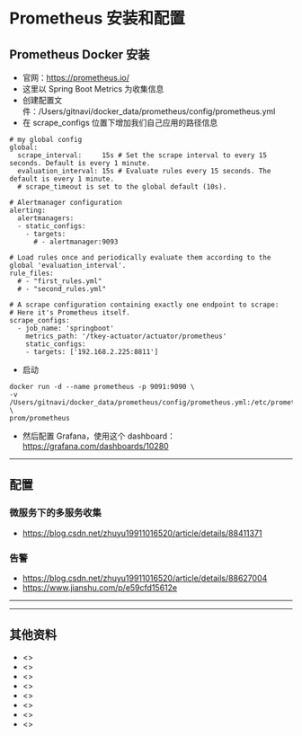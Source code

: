 # Prometheus 安装和配置

## Prometheus Docker 安装

- 官网：<https://prometheus.io/>
- 这里以 Spring Boot Metrics 为收集信息
- 创建配置文件：/Users/gitnavi/docker_data/prometheus/config/prometheus.yml
- 在 scrape_configs 位置下增加我们自己应用的路径信息

```
# my global config
global:
  scrape_interval:     15s # Set the scrape interval to every 15 seconds. Default is every 1 minute.
  evaluation_interval: 15s # Evaluate rules every 15 seconds. The default is every 1 minute.
  # scrape_timeout is set to the global default (10s).

# Alertmanager configuration
alerting:
  alertmanagers:
  - static_configs:
    - targets:
      # - alertmanager:9093

# Load rules once and periodically evaluate them according to the global 'evaluation_interval'.
rule_files:
  # - "first_rules.yml"
  # - "second_rules.yml"

# A scrape configuration containing exactly one endpoint to scrape:
# Here it's Prometheus itself.
scrape_configs:
  - job_name: 'springboot'
    metrics_path: '/tkey-actuator/actuator/prometheus'
    static_configs:
    - targets: ['192.168.2.225:8811']
```

- 启动

```
docker run -d --name prometheus -p 9091:9090 \
-v /Users/gitnavi/docker_data/prometheus/config/prometheus.yml:/etc/prometheus/prometheus.yml \
prom/prometheus
```

- 然后配置 Grafana，使用这个 dashboard：<https://grafana.com/dashboards/10280>


----------------------------------------------------------------------------------------------

## 配置


### 微服务下的多服务收集

- <https://blog.csdn.net/zhuyu19911016520/article/details/88411371>


### 告警

- <https://blog.csdn.net/zhuyu19911016520/article/details/88627004>
- <https://www.jianshu.com/p/e59cfd15612e>

----------------------------------------------------------------------------------------------



----------------------------------------------------------------------------------------------


## 其他资料

- <>
- <>
- <>
- <>
- <>
- <>
- <>
- <>

